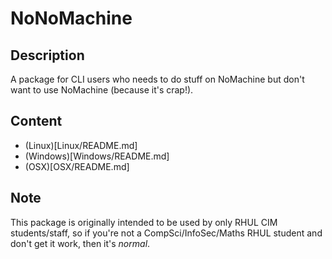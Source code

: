 # NoNoMachine
## Description
A package for CLI users who needs to do stuff on NoMachine but don't want to use NoMachine (because it's crap!).

## Content
- (Linux)[Linux/README.md]
- (Windows)[Windows/README.md]
- (OSX)[OSX/README.md]

## Note
This package is originally intended to be used by only RHUL CIM students/staff, so if you're not a CompSci/InfoSec/Maths RHUL student and don't get it work, then it's _normal_.
